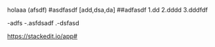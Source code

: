 holaaa
(afsdf)
#asdfasdf
[add,dsa,da]
##adfasdf
1.dd
2.dddd
3.dddfdf

-adfs
-.asfdsadf
.-dsfasd

https://stackedit.io/app#